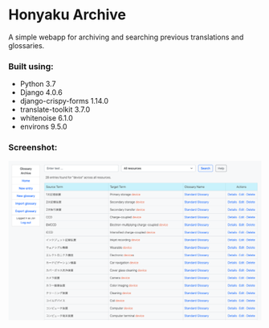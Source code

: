 # Honyaku Archive

A simple webapp for archiving and searching previous translations and glossaries.

### Built using:

* Python 3.7
* Django 4.0.6
* django-crispy-forms 1.14.0
* translate-toolkit 3.7.0
* whitenoise 6.1.0
* environs 9.5.0

### Screenshot:

![alt text](screenshot-1.png "Search results page screenshot")</br>
